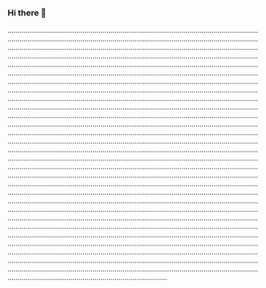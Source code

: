### Hi there 👋

...........................................................................................................................................................................................................................................................................................................................................................................................................................................................................................................................................................................................................................................................................................................................................................................................................................................................................................................................................................................................................................................................................................................................................................................................................................................................................................................................................................................................................................................................................................................................................................................................................................................................................................................................................................................................................................................................................................................................................................................................................................................................................................................................................................................................................................................................................................................................................................................................................................................................................................................................................................................................................................................................................................................................................................................................................................................................................................................................................................................................................................................................................................................................................................................................................................................................................................................................................................................................................................................................................................................................................................................................................................................................................................................................................................................................................................